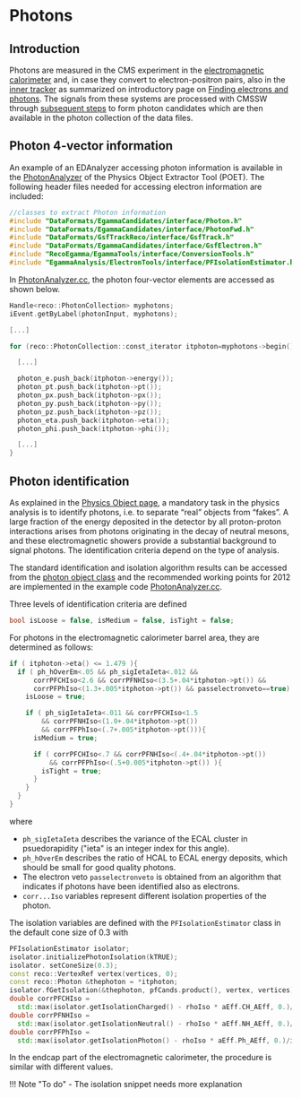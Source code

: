 # Photons

## Introduction

Photons are measured in the CMS experiment in the [electromagnetic calorimeter](https://cms.cern/detector/measuring-energy/energy-electrons-and-photons-ecal) and, in case they convert to electron-positron pairs, also in the [inner tracker](https://cms.cern/index.php/detector/identifying-tracks) as summarized on  introductory page on [Finding electrons and photons](https://cms.cern/news/finding-electrons-and-photons-cms-detector). The signals from these systems are processed with CMSSW through [subsequent steps](../../../cmssw/cmsswdatamodel.md) to form photon candidates which are then available in the photon collection of the data files.

## Photon 4-vector information

An example of an EDAnalyzer accessing photon information is available in the [PhotonAnalyzer](https://github.com/cms-opendata-analyses/PhysObjectExtractorTool/blob/2012/PhysObjectExtractor/src/PhotonAnalyzer.cc) of the Physics Object Extractor Tool (POET). The following header files needed for accessing electron information are included:

``` cpp
//classes to extract Photon information
#include "DataFormats/EgammaCandidates/interface/Photon.h"
#include "DataFormats/EgammaCandidates/interface/PhotonFwd.h"
#include "DataFormats/GsfTrackReco/interface/GsfTrack.h"
#include "DataFormats/EgammaCandidates/interface/GsfElectron.h"
#include "RecoEgamma/EgammaTools/interface/ConversionTools.h"
#include "EgammaAnalysis/ElectronTools/interface/PFIsolationEstimator.h"
```

In [PhotonAnalyzer.cc](https://github.com/cms-opendata-analyses/PhysObjectExtractorTool/blob/2012/PhysObjectExtractor/src/PhotonAnalyzer.cc), the photon four-vector elements are accessed as shown below.

``` cpp
Handle<reco::PhotonCollection> myphotons;
iEvent.getByLabel(photonInput, myphotons);

[...]

for (reco::PhotonCollection::const_iterator itphoton=myphotons->begin(); itphoton!=myphotons->end(); ++itphoton){

  [...]

  photon_e.push_back(itphoton->energy());
  photon_pt.push_back(itphoton->pt());
  photon_px.push_back(itphoton->px());
  photon_py.push_back(itphoton->py());
  photon_pz.push_back(itphoton->pz());
  photon_eta.push_back(itphoton->eta());
  photon_phi.push_back(itphoton->phi());

  [...]
}
```

## Photon identification

As explained in the [Physics Object page](../objects#detector-information-for-identification), a mandatory task in the physics analysis is to identify photons, i.e. to separate “real” objects from “fakes”. A large fraction of the energy deposited in the detector by all proton-proton interactions arises from photons originating in the decay of neutral mesons, and these electromagnetic showers provide a substantial background to signal photons. The identification criteria depend on the type of analysis.

The standard identification and isolation algorithm results can be accessed from the [photon object class](https://cmsdoxygen.web.cern.ch/cmsdoxygen/CMSSW_5_3_30/doc/html/d5/d35/classreco_1_1Photon.html) and the recommended working points for 2012 are implemented in the example code [PhotonAnalyzer.cc](https://github.com/cms-opendata-analyses/PhysObjectExtractorTool/blob/2012/PhysObjectExtractor/src/PhotonAnalyzer.cc).

Three levels of identification criteria are defined

``` cpp
bool isLoose = false, isMedium = false, isTight = false;
```

For photons in the electromagnetic calorimeter barrel area, they are determined as follows:

``` cpp
if ( itphoton->eta() <= 1.479 ){
  if ( ph_hOverEm<.05 && ph_sigIetaIeta<.012 && 
      corrPFCHIso<2.6 && corrPFNHIso<(3.5+.04*itphoton->pt()) && 
      corrPFPhIso<(1.3+.005*itphoton->pt()) && passelectronveto==true) {
    isLoose = true;

    if ( ph_sigIetaIeta<.011 && corrPFCHIso<1.5 
        && corrPFNHIso<(1.0+.04*itphoton->pt()) 
        && corrPFPhIso<(.7+.005*itphoton->pt())){
      isMedium = true;

      if ( corrPFCHIso<.7 && corrPFNHIso<(.4+.04*itphoton->pt()) 
          && corrPFPhIso<(.5+0.005*itphoton->pt()) ){
        isTight = true;
      }
    }
  }
}
```

where

- `ph_sigIetaIeta` describes the variance of the ECAL cluster in psuedorapidity ("ieta" is an integer index for this angle).
- `ph_hOverEm` describes the ratio of HCAL to ECAL energy deposits, which should be small for good quality photons.
- The electron veto `passelectronveto` is obtained from an algorithm that indicates if photons have been identified also as electrons.
- `corr...Iso` variables represent different isolation properties of the photon.

The isolation variables are defined with the `PFIsolationEstimator` class in the default cone size of 0.3 with

``` cpp
PFIsolationEstimator isolator;
isolator.initializePhotonIsolation(kTRUE);
isolator. setConeSize(0.3);
const reco::VertexRef vertex(vertices, 0);
const reco::Photon &thephoton = *itphoton;
isolator.fGetIsolation(&thephoton, pfCands.product(), vertex, vertices);
double corrPFCHIso = 
  std::max(isolator.getIsolationCharged() - rhoIso * aEff.CH_AEff, 0.)/itphoton->pt();
double corrPFNHIso = 
  std::max(isolator.getIsolationNeutral() - rhoIso * aEff.NH_AEff, 0.)/itphoton->pt();
double corrPFPhIso = 
  std::max(isolator.getIsolationPhoton() - rhoIso * aEff.Ph_AEff, 0.)/itphoton->pt();
```

In the endcap part of the electromagnetic calorimeter, the procedure is similar with different values.

!!! Note "To do"
    - The isolation snippet needs more explanation
